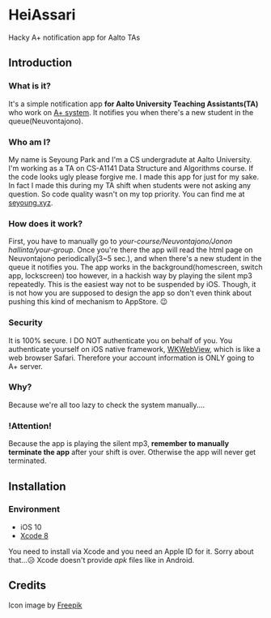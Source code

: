# HeiAssari
Hacky A+ notification app for Aalto TAs

## Introduction

### What is it?
It's a simple notification app **for Aalto University Teaching Assistants(TA)** who work on [A+ system](https://plus.cs.hut.fi/). It notifies you when there's a new student in the queue(Neuvontajono).

### Who am I?
My name is Seyoung Park and I'm a CS undergradute at Aalto University. I'm working as a TA on CS-A1141 Data Structure and Algorithms course. If the code looks ugly please forgive me. I made this app for just for my sake. In fact I made this during my TA shift when students were not asking any question. So code quality wasn't on my top priority. You can find me at [seyoung.xyz](http://seyoung.xyz/). 

### How does it work?
First, you have to manually go to *your-course/Neuvontajono/Jonon hallinta/your-group*. Once you're there the app will read the html page on Neuvontajono periodically(3~5 sec.), and when there's a new student in the queue it notifies you. The app works in the background(homescreen, switch app, lockscreen) too however, in a hackish way by playing the silent mp3 repeatedly. This is the easiest way not to be suspended by iOS. Though, it is not how you are supposed to design the app so don't even think about pushing this kind of mechanism to AppStore. 😉

### Security
It is 100% secure. I DO NOT authenticate you on behalf of you. You authenticate yourself on iOS native framework, [WKWebView](https://developer.apple.com/reference/webkit/wkwebview), which is like a web browser Safari. Therefore your account information is ONLY going to A+ server.

### Why?
Because we're all too lazy to check the system manually....

### !Attention!
Because the app is playing the silent mp3, **remember to manually terminate the app** after your shift is over. Otherwise the app will never get terminated.


## Installation

### Environment
* iOS 10
* [Xcode 8](https://developer.apple.com/xcode/)

You need to install via Xcode and you need an Apple ID for it. Sorry about that...😥 Xcode doesn't provide *apk* files like in Android.

## Credits
Icon image by [Freepik](http://www.freepik.com)